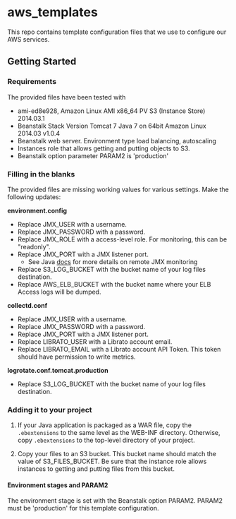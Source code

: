 aws_templates
=============

This repo contains template configuration files that we use to configure our AWS services.

## Getting Started

### Requirements

The provided files have been tested with

* ami-ed8e928, Amazon Linux AMI x86_64 PV S3 (Instance Store) 2014.03.1 
* Beanstalk Stack Version Tomcat 7 Java 7 on 64bit Amazon Linux 2014.03 v1.0.4
* Beanstalk web server. Environment type load balancing, autoscaling
* Instances role that allows getting and putting objects to S3.
* Beanstalk option parameter PARAM2 is 'production'

### Filling in the blanks

The provided files are missing working values for various settings. Make the following updates:

**environment.config**

* Replace JMX_USER with a username.
* Replace JMX_PASSWORD with a password.
* Replace JMX_ROLE with a access-level role. For monitoring, this can be "readonly". 
* Replace JMX_PORT with a JMX listener port.
  * See Java [docs](http://docs.oracle.com/javase/7/docs/technotes/guides/management/agent.html#gdeuc) for more details on remote JMX monitoring
* Replace S3_LOG_BUCKET with the bucket name of your log files destination.
* Replace AWS_ELB_BUCKET with the bucket name where your ELB Access logs will be dumped.

**collectd.conf**

* Replace JMX_USER with a username.
* Replace JMX_PASSWORD with a password.
* Replace JMX_PORT with a JMX listener port.
* Replace LIBRATO_USER with a Librato account email.
* Replace LIBRATO_EMAIL with a Librato account API Token. This token should have permission to write metrics.

**logrotate.conf.tomcat.production**

* Replace S3_LOG_BUCKET with the bucket name of your log files destination.

### Adding it to your project

1. If your Java application is packaged as a WAR file, copy the ```.ebextensions``` to the same level as the WEB-INF directory. Otherwise, copy ```.ebextensions``` to the top-level directory of your project. 

2. Copy your files to an S3 bucket. This bucket name should match the value of S3_FILES_BUCKET. Be sure that the instance role allows instances to getting and putting files from this bucket.

#### Environment stages and PARAM2

The environment stage is set with the Beanstalk option PARAM2. 
PARAM2 must be 'production' for this template configuration.
